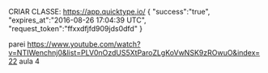 CRIAR CLASSE: https://app.quicktype.io/
{
    "success":"true",
    "expires_at":"2016-08-26 17:04:39 UTC",
    "request_token":"ffxxdfjfd909jds0dfd"
}





parei https://www.youtube.com/watch?v=NTIWenchnj0&list=PLV0nOzdUS5XtParoZLgKoVwNSK9zROwuO&index=22
aula 4